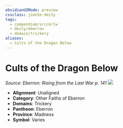 ```yaml
---
obsidianUIMode: preview
cssclass: json5e-deity
tags:
  - compendium/src/erlw
  - deity/eberron
  - domain/trickery
aliases:
  - Cults of the Dragon Below
---
```

# Cults of the Dragon Below
*Source: Eberron: Rising from the Last War p. 141* 
![](/compendium/deities/img/cults-of-khyber.png#symbol)

- **Alignment**: Unaligned
- **Category**: Other Faiths of Eberron
- **Domains**: Trickery
- **Pantheon**: Eberron
- **Province**: Madness
- **Symbol**: Varies